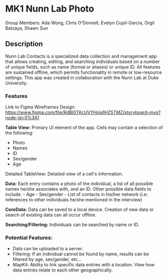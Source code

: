 # MK1 Nunn Lab Photo 
Group Members: Ada Wong, Chris O'Donnell, Evelyn Cupil-Garcia, Orgil Batzaya, Shawn Sun

## Description
Nunn Lab Contacts is a specialized data collection and management app that allows creating, editing, and searching individuals based on a number of unique fields, such as name (formal or aliases) or unique ID. All features are sustained offline, which permits functionality in remote or low-resource settings. This app was created in collaboration with the Nunn Lab at Duke University. 

### Features
Link to Figma Wireframes Design: https://www.figma.com/file/RdBl0TKcUVYHnia1HZSTMZ/storyboard-mvp?node-id=0%3A1

**Table View:** Primary UI element of the app. Cells may contain a selection of the following: 
- Photo
- Names
- ID
- Sex/gender
- Age

Detailed TableView: Detailed view of a cell's information. 

**Data:** Each entry contains a photo of the individual, a list of all possible names he/she associates with, and an ID. Other possible data fields to include: 
    - Age
    - Sex/gender
    - List of contacts in his/her network (i.e: references to other individuals he/she mentioned in the interview)

**CoreData:** Data can be saved to a local device. Creation of new data or search of existing data can all occur offline. 

**Searching/Filtering:** Individuals can be searched by name or ID.  

### Potential Features: 
- Data can be uploaded to a server. 
- Filtering: If an individual cannot be found by name, results can be filtered by age, sex/gender, etc...
- MapKit: Ability to link specific data entries with a location. View how 
  data entries relate to each other geographically. 

